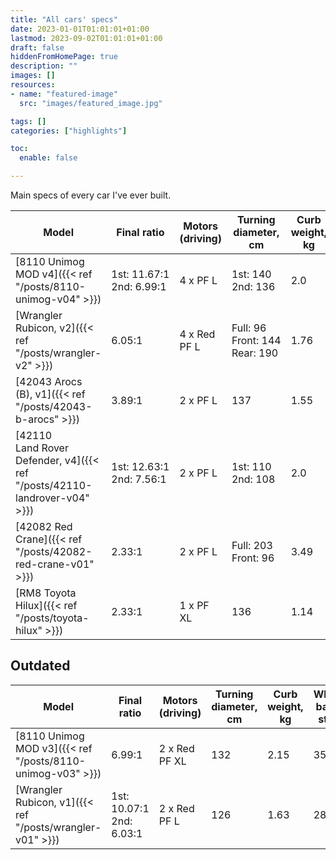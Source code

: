 ```yaml
---
title: "All cars' specs"
date: 2023-01-01T01:01:01+01:00
lastmod: 2023-09-02T01:01:01+01:00
draft: false
hiddenFromHomePage: true
description: ""
images: []
resources:
- name: "featured-image"
  src: "images/featured_image.jpg"

tags: []
categories: ["highlights"]

toc:
  enable: false

---
```


Main specs of every car I've ever built.

| Model | Final ratio | Motors (driving) | Turning diameter, cm | Curb weight, kg | Wheel base, stud | Tyres, mm |
|-------|-------------|--------|----------------|-------------|------------|----------|
|[8110 Unimog MOD v4]({{< ref "/posts/8110-unimog-v04" >}})| 1st:&nbsp;11.67:1 <br /> 2nd:&nbsp;6.99:1| 4&nbsp;x&nbsp;PF&nbsp;L | 1st:&nbsp;140 <br /> 2nd:&nbsp;136 |2.0| 35 | 94 |
|[Wrangler Rubicon, v2]({{< ref "/posts/wrangler-v2" >}}) | 6.05:1 | 4 x Red PF L | Full:&nbsp;96<br />Front:&nbsp;144<br />Rear:&nbsp;190 | 1.76 | 29 | 81 |
|[42043 Arocs (B), v1]({{< ref "/posts/42043-b-arocs" >}}) | 3.89:1 | 2&nbsp;x&nbsp;PF&nbsp;L | 137 |1.55 | 28 | 62|
|[42110 Land&nbsp;Rover Defender, v4]({{< ref "/posts/42110-landrover-v04" >}}) | 1st:&nbsp;12.63:1 <br /> 2nd:&nbsp;7.56:1| 2&nbsp;x&nbsp;PF&nbsp;L | 1st:&nbsp;110 <br /> 2nd:&nbsp;108 |2.0| 30 | 81|
|[42082 Red Crane]({{< ref "/posts/42082-red-crane-v01" >}}) | 2.33:1 | 2 x PF L | Full: 203 <br /> Front: 96 | 3.49 | 30 | 94|
|[RM8 Toyota Hilux]({{< ref "/posts/toyota-hilux" >}}) | 2.33:1 | 1 x PF XL | 136 |1.14| 27 | 62 |

## Outdated

| Model | Final ratio | Motors (driving) | Turning diameter, cm | Curb weight, kg | Wheel base, stud | Tyres, mm |
|-------|-------------|--------|----------------|-------------|------------|----------|
|[8110 Unimog MOD v3]({{< ref "/posts/8110-unimog-v03" >}})|6.99:1|2 x Red PF XL|132|2.15|35|94|
|[Wrangler Rubicon, v1]({{< ref "/posts/wrangler-v01" >}})|1st: 10.07:1 <br />2nd: 6.03:1|2 x Red PF L|126 | 1.63 | 28 | 81 |
